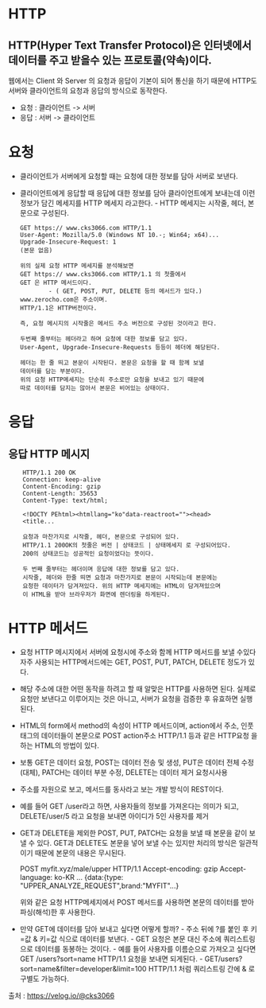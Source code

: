 HTTP
====
HTTP(Hyper Text Transfer Protocol)은 인터넷에서 데이터를 주고 받을수 있는 
프로토콜(약속)이다.
-----------------------------------------------------------------------
 웹에서는 Client 와 Server 의 요청과 응답이 기본이 되어 통신을 하기 때문에
 HTTP도 서버와 클라이언트의 요청과 응답의 방식으로 동작한다.

   * 요청 : 클라이언트 -> 서버
   * 응답 : 서버 -> 클라이언트
   
요청
========
  * 클라이언트가 서버에게 요청할 때는 요청에 대한 정보를 담아 서버로 보낸다.
  * 클라이언트에게 응답할 때 응답에 대한 정보를 담아 클라이언트에게 보내는데 
    이런 정보가 담긴 메세지를 HTTP 메세지 라고한다.
        - HTTP 메세지는 시작줄, 헤더, 본문으로 구성된다.

        GET https:// www.cks3066.com HTTP/1.1
        User-Agent: Mozilla/5.0 (Windows NT 10.-; Win64; x64)...
        Upgrade-Insecure-Request: 1
        (본문 없음)

        위의 실제 요청 HTTP 메세지를 분석해보면
        GET https:// www.cks3066.com HTTP/1.1 의 첫줄에서
        GET 은 HTTP 메서드이다. 
                - ( GET, POST, PUT, DELETE 등의 메서드가 있다.)
        www.zerocho.com은 주소이며.
        HTTP/1.1은 HTTP버전이다.
        
        즉, 요청 메시지의 시작줄은 메서드 주소 버전으로 구성된 것이라고 한다.

        두번째 줄부터는 헤더라고 하며 요청에 대한 정보를 담고 있다.
        User-Agent, Upgrade-Insecure-Requests 등등이 헤더에 해당된다.

        헤더는 한 줄 띄고 본문이 시작된다. 본문은 요청을 할 때 함께 보낼
        데이터를 담는 부분이다.
        위의 요청 HTTP메세지는 단순히 주소로만 요청을 보내고 있기 때문에
        따로 데이터를 담지는 않아서 본문은 비어있는 상태이다.
응답
====
응답 HTTP 메시지
---------------
        HTTP/1.1 200 OK
        Connection: keep-alive
        Content-Encoding: gzip
        Content-Length: 35653
        Content-Type: text/html;

        <!DOCTY PEhtml><htmllang="ko"data-reactroot=""><head>
        <title...

        요청과 마찬가지로 시작줄, 헤더, 본문으로 구성되어 있다.
        HTTP/1.1 200OK의 첫줄은 버전 | 상태코드 | 상태메세지 로 구성되어있다.
        200의 상태코드는 성공적인 요청이었다는 뜻이다.
        
        두 번째 줄부터는 헤더이며 응답에 대한 정보를 담고 있다.
        시작줄, 헤더와 한줄 띄면 요청과 마찬가지로 본문이 시작되는데 본문에는
        요청한 데이터가 담겨져있다. 위의 HTTP 메세지에는 HTML이 담겨져있으며
        이 HTML을 받아 브라우저가 화면에 렌더링을 하게된다.
HTTP 메서드
==============
   * 요청 HTTP 메시지에서 서버에 요청시에 주소와 함께 HTTP 메서드를 보낼 수있다
     자주 사용되는 HTTP메서드에는 GET, POST, PUT, PATCH, DELETE 정도가 있다.

   * 해당 주소에 대한 어떤 동작을 하려고 할 때 알맞은 HTTP를 사용하면 된다.
     실제로 요청만 보낸다고 이루어지는 것은 아니고, 서버가 요청을 검증한 후
     유효하면 실행된다.

   * HTML의 form에서 method의 속성이 HTTP 메서드이며, action에서 주소, 인풋
     태그의 데이터들이 본문으로 POST action주소 HTTP/1.1 등과 같은 HTTP요청
     을 하는 HTML의 방법이 있다.

   * 보통 GET은 데이터 요청, POST는 데이터 전송 및 생성, PUT은 데이터 전체
     수정(대체), PATCH는 데이터 부분 수정, DELETE는 데이터 제거 요청시사용

   * 주소를 자원으로 보고, 메서드를 동사라고 보는 개발 방식이 REST이다.

   * 예를 들어 GET /user라고 하면, 사용자들의 정보를 가져온다는 의미가
     되고, DELETE/user/5 라고 요청을 보내면 아이디가 5인 사용자를 제거

   * GET과 DELETE을 제외한 POST, PUT, PATCH는 요청을 보낼 때 본문을 같이
     보낼 수 있다.
     GET과 DELETE도 본문을 넣어 보낼 수는 있지만 처리의 방식은 일관적이기 
     때문에 본문의 내용은 무시된다.

     POST myfit.xyz/male/upper HTTP/1.1
     Accept-encoding: gzip
     Accept-language: ko-KR
     ...
     {data:{type: "UPPER_ANALYZE_REQUEST",brand:"MYFIT"...}

     위와 같은 요청 HTTP메세지에서 POST 메서드를 사용하면 본문의 데이터를
     받아 파싱(해석)한 후 사용한다.

  * 만약 GET에 데이터를 담아 보내고 싶다면 어떻게 할까?
        - 주소 뒤에 ?를 붙인 후 키=값 & 키=값 식으로 데이터를 보낸다.
        - GET 요청은 본문 대신 주소에 쿼리스트링으로 데이터를 동봉하는 것이다.
        - 예를 들어 사용자를 이름순으로 가져오고 싶다면 GET /users?sort=name HTTP/1.1
          요청을 보내면 되게된다.
        - GET/users?sort=name&filter=developer&limit=100 HTTP/1.1 처럼 쿼리스트링
          간에 & 로 구별도 가능하다.

출처 : https://velog.io/@cks3066
